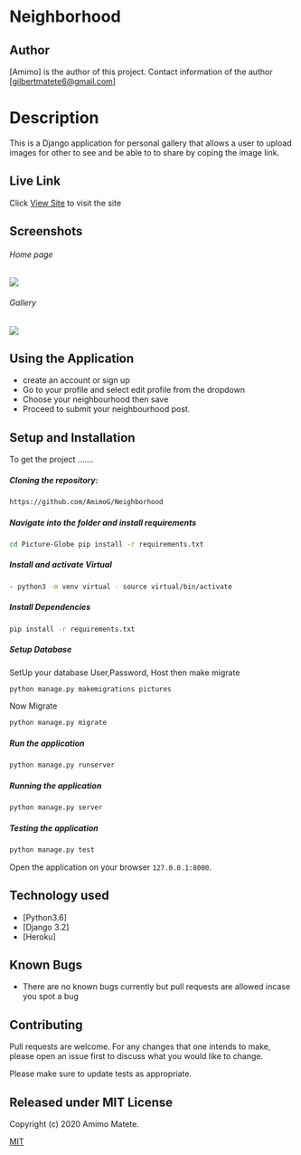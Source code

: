# Neighborhood

## Author  
[Amimo] is the author of this project. Contact information of the author [gilbertmatete6@gmail.com]
  
# Description  
This is a Django application for personal gallery that allows a user to upload images for other to see and be able to to share by coping the image link.
  
##  Live Link  
 Click [View Site](https://nostalgia001.herokuapp.com/)  to visit the site

  
## Screenshots 
###### Home page
 
![](https://photos.google.com/photo/AF1QipNMriuKLSAs4nyjD2ZIqyv90k2XCeqJDeTEQxV9)
 
 ###### Gallery

![](https://photos.google.com/photo/AF1QipO1728Mj5k5xxqR1anI2MhjtI41bX2D_dRBGYTT)
 
## Using the Application
  
* create an account or sign up
* Go to your profile and select edit profile from the dropdown
* Choose your neighbourhood then save
* Proceed to submit your neighbourhood post. 
  

  
## Setup and Installation  
To get the project .......  
  
##### Cloning the repository:  
 ```bash 
 https://github.com/AmimoG/Neighborhood 
```
##### Navigate into the folder and install requirements  
 ```bash 
cd Picture-Globe pip install -r requirements.txt 
```
##### Install and activate Virtual  
 ```bash 
- python3 -m venv virtual - source virtual/bin/activate  
```  
##### Install Dependencies  
 ```bash 
 pip install -r requirements.txt 
```  
 ##### Setup Database  
  SetUp your database User,Password, Host then make migrate  
 ```bash 
python manage.py makemigrations pictures 
 ``` 
 Now Migrate  
 ```bash 
 python manage.py migrate 
```
##### Run the application  
 ```bash 
 python manage.py runserver 
``` 
##### Running the application  
 ```bash 
 python manage.py server 
```
##### Testing the application  
 ```bash 
 python manage.py test 
```
Open the application on your browser `127.0.0.1:8000`.  
  
  
## Technology used  
  
* [Python3.6] 
* [Django 3.2] 
* [Heroku]
  
  
## Known Bugs  
* There are no known bugs currently but pull requests are allowed incase you spot a bug  

## Contributing
Pull requests are welcome. For any changes that one intends to make, please open an issue first to discuss what you would like to change.

Please make sure to update tests as appropriate.

## Released under MIT License

Copyright (c) 2020 Amimo Matete.

[MIT](https://choosealicense.com/licenses/mit/)
